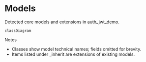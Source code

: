 # Models

Detected core models and extensions in auth_jwt_demo.

```mermaid
classDiagram
```

Notes
- Classes show model technical names; fields omitted for brevity.
- Items listed under _inherit are extensions of existing models.
